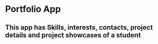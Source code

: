 <h1>Portfolio App</div>
<h2>This app has Skills, interests, contacts, project details and project showcases of a student </h2>
